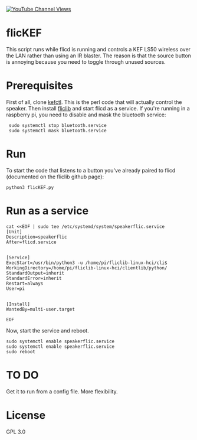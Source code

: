 [![YouTube Channel Views](https://img.shields.io/youtube/channel/views/UCz5BOU9J9pB_O0B8-rDjCWQ?label=YouTube&style=social)](https://www.youtube.com/channel/UCz5BOU9J9pB_O0B8-rDjCWQ)

# flicKEF

This script runs while flicd is running and controls a KEF LS50 wireless over the LAN rather than using an IR blaster. The reason is that the source button is annoying because you need to toggle through unused sources.

# Prerequisites

First of all, clone [kefctl](https://github.com/kraih/kefctl). This is the perl code that will actually control the speaker. Then install [fliclib](https://github.com/50ButtonsEach/fliclib-linux-hci) and start flicd as a service.
If you're running in a raspberry pi, you need to disable and mask the bluetooth service:

```
 sudo systemctl stop bluetooth.service
 sudo systemctl mask bluetooth.service
```

# Run
To start the code that listens to a button you've already paired to flicd (documented on the fliclib github page):
```
python3 flicKEF.py
```
# Run as a service
```
cat <<EOF | sudo tee /etc/systemd/system/speakerflic.service
[Unit]
Description=speakerflic
After=flicd.service


[Service]
ExecStart=/usr/bin/python3 -u /home/pi/fliclib-linux-hci/cli$
WorkingDirectory=/home/pi/fliclib-linux-hci/clientlib/python/
StandardOutput=inherit
StandardError=inherit
Restart=always
User=pi


[Install]
WantedBy=multi-user.target

EOF

```
Now, start the service and reboot.

```
sudo systemctl enable speakerflic.service
sudo systemctl enable speakerflic.service
sudo reboot
```
# TO DO

Get it to run from a config file. More flexibility.

# License 

GPL 3.0

